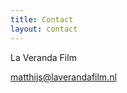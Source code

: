 ```yaml
---
title: Contact
layout: contact
---
```


La Veranda Film

[matthijs@laverandafilm.nl](mailto:matthijs@laverandafilm.nl)